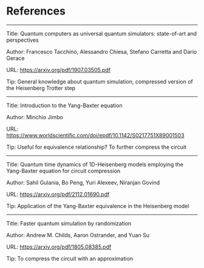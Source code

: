 # References
----

Title:  Quantum computers as universal quantum simulators: state-of-art and perspectives

Author: Francesco Tacchino, Alessandro Chiesa, Stefano Carretta and Dario Gerace

URL: https://arxiv.org/pdf/1907.03505.pdf

Tip: General knowledge about quantum simulation, compressed version of the Heisenberg Trotter step

----

Title: Introduction to the Yang-Baxter equation 

Author: Minchio Jimbo

URL: https://www.worldscientific.com/doi/epdf/10.1142/S0217751X89001503

Tip: Useful for equivalence relationship? To further compress the circuit

----

Title: Quantum time dynamics of 1D-Heisenberg models employing the Yang-Baxter equation for circuit
compression

Author: Sahil Gulania, Bo Peng, Yuri Alexeev, Niranjan Govind

URL: https://arxiv.org/pdf/2112.01690.pdf

Tip: Application of the Yang-Baxter equivalence in the Heisenberg model

-----

Title: Faster quantum simulation by randomization

Author: Andrew M. Childs, Aaron Ostrander, and Yuan Su

URL: https://arxiv.org/pdf/1805.08385.pdf

Tip: To compress the circuit with an approximation
